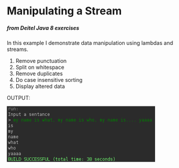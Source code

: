 <h1>Manipulating a Stream<Invoice></h1><h5>from Deitel Java 8 exercises</h5>


<p>In this example I demonstrate data manipulation using lambdas and streams.</p>
<ol>
<li>Remove punctuation</li>
<li>Split on whitespace</li>
<li>Remove duplicates</li>
<li>Do case insensitive sorting</li>
<li>Display altered data</li>
</ol>


<p>OUTPUT:</p>
<img alt="terminal output" src="Screenshot_2017-07-31_17-02-01.png"/>
